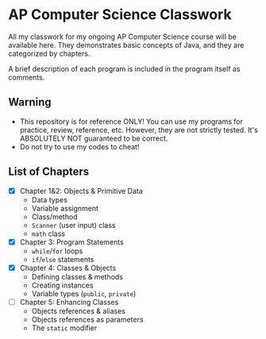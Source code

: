 # AP Computer Science Classwork

All my classwork for my ongoing AP Computer Science course will be available here. They demonstrates basic concepts of Java, and they are categorized by chapters.  

A brief description of each program is included in the program itself as comments.

## Warning
- This repository is for reference ONLY! You can use my programs for practice, review, reference, etc. However, they are not strictly tested. It's ABSOLUTELY NOT guaranteed to be correct.
- Do not try to use my codes to cheat!

## List of Chapters
- [x] Chapter 1&2: Objects & Primitive Data  
  - Data types
  - Variable assignment
  - Class/method
  - `Scanner` (user input) class
  - `math` class
- [x] Chapter 3: Program Statements  
  - `while`/`for` loops
  - `if`/`else` statements
- [x] Chapter 4: Classes & Objects  
  - Defining classes & methods
  - Creating instances
  - Variable types (`public`, `private`)
- [ ] Chapter 5: Enhancing Classes
  - Objects references & aliases
  - Objects references as parameters
  - The `static` modifier
